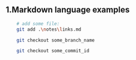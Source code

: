 


## 1.Markdown language examples


```bash
    # add some file:
    git add .\notes\links.md

    git checkout some_branch_name

    git checkout some_commit_id
```




